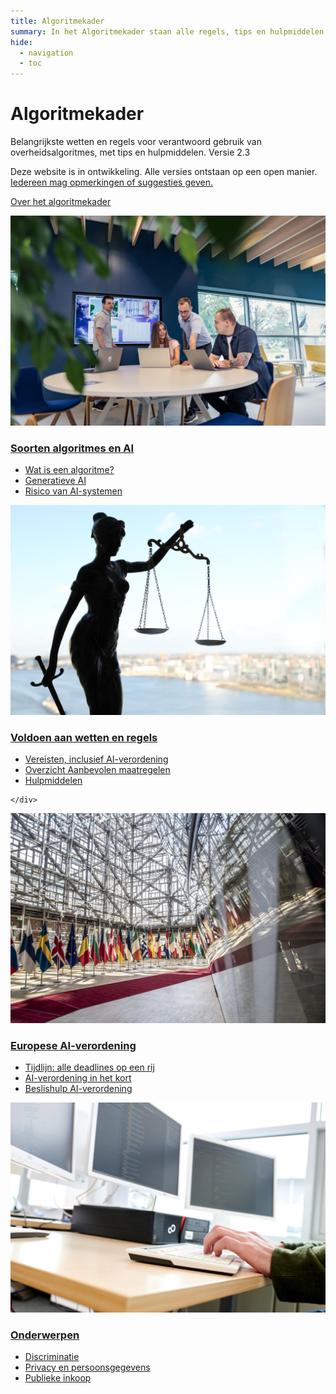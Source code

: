 ```yaml
---
title: Algoritmekader
summary: In het Algoritmekader staan alle regels, tips en hulpmiddelen voor verantwoord gebruik van algoritmes door de overheid.
hide:
  - navigation
  - toc
---
```


# Algoritmekader
<div class="header-container">
    <div class="subheader">Belangrijkste wetten en regels voor verantwoord gebruik van overheidsalgoritmes, met tips en hulpmiddelen.
    <span class="version-container">
      <span class="version-label">Versie 2.3</span>
      <div class="hover-info">
        <p>Deze website is in ontwikkeling. Alle versies ontstaan op een open manier. <a href="over-het-algoritmekader/CONTRIBUTING/">Iedereen mag opmerkingen of suggesties geven.</a></p>
      </div>
    </span>
    </div>
</div>

<a href="over-het-algoritmekader/over-het-algoritmekader/" class="button md-button--secondary">Over het algoritmekader</a>


<div class="float-container">

 <div class="float-child styled-list">
    <a href="soorten-algoritmes-en-ai/"><img src="afbeeldingen/rollen.jpg" alt=" "></a>
    <div class="float-box">
    <h3><b><a href="soorten-algoritmes-en-ai/">Soorten algoritmes en AI</a></b></h3>
    <ul>
      <li><a href="soorten-algoritmes-en-ai/wat-is-een-algoritme/">Wat is een algoritme?</a></li>
      <li><a href="soorten-algoritmes-en-ai/generatieve-ai/">Generatieve AI</a></li>
      <li><a href="soorten-algoritmes-en-ai/risico-van-ai-systemen/">Risico van AI-systemen</a></li>
    </ul>

  </div>
  </div>

  <div class="float-child styled-list">
    <a href="voldoen-aan-wetten-en-regels/"><img src="afbeeldingen/wetten-en-regels.jpg" alt=" " class="block-image"></a>
    <div class="float-box">
    <h3><b><a href="voldoen-aan-wetten-en-regels/">Voldoen aan wetten en regels</a></b></h3>
    <ul>
      <li><a href="voldoen-aan-wetten-en-regels/vereisten/">Vereisten, inclusief AI-verordening</a></li>
      <li><a href="voldoen-aan-wetten-en-regels/maatregelen/">Overzicht Aanbevolen maatregelen</a></li>
      <li><a href="voldoen-aan-wetten-en-regels/hulpmiddelen/">Hulpmiddelen</a></li>
    </ul>

    </div>
  </div>

 <div class="float-child styled-list">
    <a href="ai-verordening/"><img src="afbeeldingen/eu.jpeg" alt=" " class="block-image"></a>
    <div class="float-box">
    <h3><b><a href="ai-verordening/">Europese AI-verordening</a></b></h3>
    <ul>
      <li><a href="ai-verordening/tijdlijn-ai-verordening/">Tijdlijn: alle deadlines op een rij</a></li>
      <li><a href="ai-verordening/ai-verordening-in-het-kort/">AI-verordening in het kort</a></li>
      <li><a href="javascript:void(0)" onclick="showModal(event, 'beslishulp AI-verordening', {redirectUrl: 'voldoen-aan-wetten-en-regels/vereisten/'});">Beslishulp AI-verordening</a></li>
    </ul>

  </div>
  </div>

  <div class="float-child styled-list">
    <a href="onderwerpen/"><img src="afbeeldingen/onderwerpen.jpg" alt=" " class="block-image"></a>
    <div class="float-box">
    <h3><b><a href="onderwerpen/">Onderwerpen</a></b></h3>
    <ul>
      <li><a href="onderwerpen/bias-en-non-discriminatie/">Discriminatie</a></li>
      <li><a href="onderwerpen/privacy-en-gegevensbescherming/">Privacy en persoonsgegevens</a></li>
      <li><a href="onderwerpen/publieke-inkoop/">Publieke inkoop</a></li>
    </ul>

  </div>
  </div>

</div>
<br><br><br>

